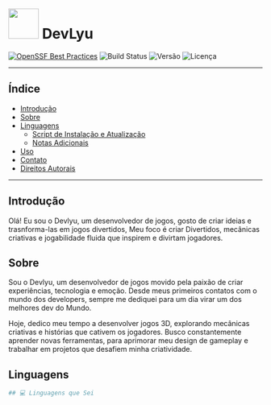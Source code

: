 # <img src="https://raw.githubusercontent.com/nvm-sh/nvm/master/logo.svg" width="60"/> DevLyu

[![OpenSSF Best Practices](https://bestpractices.coreinfrastructure.org/projects/1234/badge)](https://bestpractices.coreinfrastructure.org/projects/1234)
![Build Status](https://img.shields.io/badge/build-passing-brightgreen)
![Versão](https://img.shields.io/badge/version-1.0.0-blue)
![Licença](https://img.shields.io/badge/license-MIT-yellow)

---

## Índice
- [Introdução](#introdução)
- [Sobre](#sobre)
- [Linguagens](#Linguagens)
  - [Script de Instalação e Atualização](#script-de-instalação-e-atualização)
  - [Notas Adicionais](#notas-adicionais)
- [Uso](#uso)
- [Contato](#contato)
- [Direitos Autorais](#direitos-autorais)

---

## Introdução
Olá! Eu sou o Devlyu, um desenvolvedor de jogos, gosto  de criar ideias e trasnforma-las em jogos divertidos,
Meu foco é criar Divertidos, mecânicas criativas e jogabilidade fluida que inspirem e divirtam jogadores.


## Sobre
Sou o Devlyu, um desenvolvedor de jogos movido pela paixão de criar experiências, tecnologia e emoção.
Desde meus primeiros contatos com o mundo dos developers, sempre me dediquei para um dia virar um dos melhores dev do Mundo.

Hoje, dedico meu tempo a desenvolver jogos 3D, explorando mecânicas criativas e histórias que cativem os jogadores.
Busco constantemente aprender novas ferramentas, para  aprimorar meu design de gameplay e trabalhar em projetos que desafiem minha criatividade.


## Linguagens
```bash
## 💻 Linguagens que Sei





